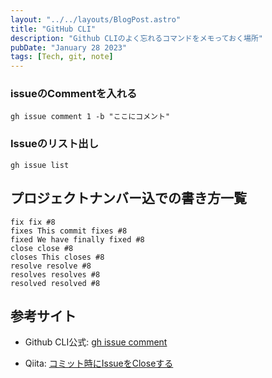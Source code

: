 ```yaml
---
layout: "../../layouts/BlogPost.astro"
title: "GitHub CLI"
description: "Github CLIのよく忘れるコマンドをメモっておく場所"
pubDate: "January 28 2023"
tags: [Tech, git, note]
---
```


### issueのCommentを入れる

`gh issue comment 1 -b "ここにコメント"`

### Issueのリスト出し

`gh issue list`

## プロジェクトナンバー込での書き方一覧

```
fix fix #8
fixes This commit fixes #8
fixed We have finally fixed #8
close close #8
closes This closes #8
resolve resolve #8
resolves resolves #8
resolved resolved #8
```

## 参考サイト

- Github CLI公式: [gh issue comment](https://cli.github.com/manual/gh_issue_comment)

- Qiita: [コミット時にIssueをCloseする](https://qiita.com/maeda_t/items/d9ef98bf651bd491b16d)
